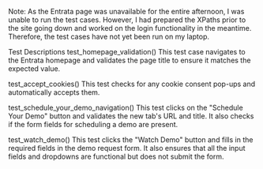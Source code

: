 Note: As the Entrata page was unavailable for the entire afternoon, I was unable to run the test cases. 
However, I had prepared the XPaths prior to the site going down and worked on the login functionality in the meantime. Therefore, the test cases have not yet been run on my laptop.

Test Descriptions
test_homepage_validation()
This test case navigates to the Entrata homepage and validates the page title to ensure it matches the expected value.

test_accept_cookies()
This test checks for any cookie consent pop-ups and automatically accepts them.

test_schedule_your_demo_navigation()
This test clicks on the "Schedule Your Demo" button and validates the new tab's URL and title. It also checks if the form fields for scheduling a demo are present.

test_watch_demo()
This test clicks the "Watch Demo" button and fills in the required fields in the demo request form. It also ensures that all the input fields and dropdowns are functional but does not submit the form.

